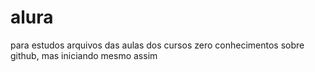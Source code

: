 # alura
para estudos
arquivos das aulas dos cursos
zero conhecimentos sobre github, mas iniciando mesmo assim
